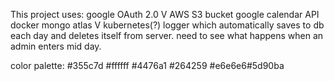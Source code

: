 This project uses:
google OAuth 2.0 V
AWS S3 bucket
google calendar API
docker
mongo atlas V
kubernetes(?)
logger which automatically saves to db each day and deletes itself from server. need to see what happens when an admin enters mid day.

color palette:
#355c7d
#ffffff
#4476a1
#264259
#e6e6e6#5d90ba
